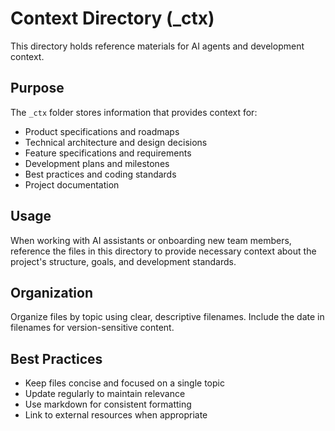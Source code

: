 # Context Directory (_ctx)

This directory holds reference materials for AI agents and development context.

## Purpose

The `_ctx` folder stores information that provides context for:
- Product specifications and roadmaps
- Technical architecture and design decisions
- Feature specifications and requirements
- Development plans and milestones
- Best practices and coding standards
- Project documentation

## Usage

When working with AI assistants or onboarding new team members, reference the files in this directory to provide necessary context about the project's structure, goals, and development standards.

## Organization

Organize files by topic using clear, descriptive filenames. Include the date in filenames for version-sensitive content.

## Best Practices

- Keep files concise and focused on a single topic
- Update regularly to maintain relevance
- Use markdown for consistent formatting
- Link to external resources when appropriate